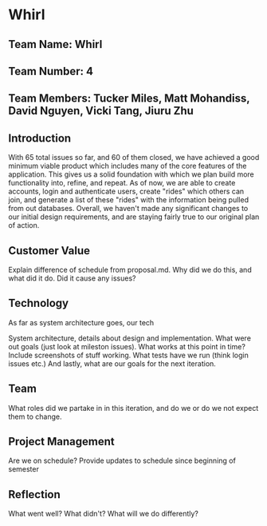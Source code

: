 # **Whirl**

## **Team Name: Whirl**

## **Team Number: 4**

## **Team Members: Tucker Miles, Matt Mohandiss, David Nguyen, Vicki Tang, Jiuru Zhu**

## **Introduction**

With 65 total issues so far, and 60 of them closed, we have achieved a good minimum viable product which
includes many of the core features of the application. This gives us a solid foundation with which we plan build more functionality into, refine, and repeat. As of now, we are able to
create accounts, login and authenticate users, create "rides" which others can join, and generate a list of these "rides" with the information being pulled from out databases. Overall, we
haven't made any significant changes to our initial design requirements, and are staying fairly true to our original plan of action.

## **Customer Value**

Explain difference of schedule from proposal.md. Why did we do this, and what did it do. Did it cause any issues?

## **Technology**

As far as system architecture goes, our tech

System architecture, details about design and implementation. What were out goals (just look at mileston issues). What works at this point in time? Include screenshots of stuff working. What tests have we run (think login issues etc.) And lastly, what are our goals for the next iteration.

## **Team**

What roles did we partake in in this iteration, and do we or do we not expect them to change.

## **Project Management**

Are we on schedule? Provide updates to schedule since beginning of semester

## **Reflection**

What went well? What didn't? What will we do differently?